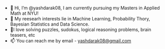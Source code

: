 - 👋 Hi, I’m @yashdarak08, I am currently pursuing my Masters in Applied Math at NYU! 
- 👀 My reesearh interests lie in Machine Learning, Probability Thory, Bayesian Statistics and Data Science.
- 💞️I love solving puzzles, sudokus, logical reasoning problems, brain teasers, etc 
- 📫 You can reach me by email - yashdarak08@gmail.com

<!---
yashdarak08/yashdarak08 is a ✨ special ✨ repository because its `README.md` (this file) appears on your GitHub profile.
You can click the Preview link to take a look at your changes.
--->
